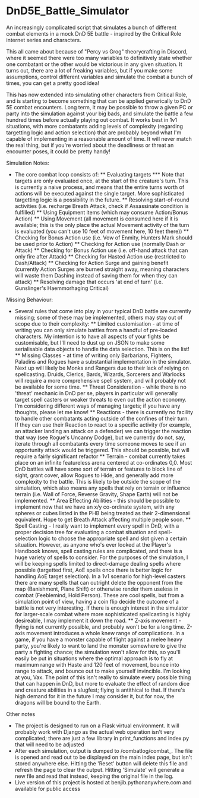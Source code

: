 # DnD5E_Battle_Simulator

An increasingly complicated script that simulates a bunch of different combat elements in a mock DnD 5E battle - inspired by the Critical Role internet series and characters. 

This all came about because of "Percy vs Grog" theorycrafting in Discord, where it seemed there were too many variables to definitively state whether one combatant or the other would be victorious in any given situation. It turns out, there are a lot of freaking variables, but if you make some assumptions, control different variables and simulate the combat a bunch of times, you can get a pretty good idea!

This has now extended into simulating other characters from Critical Role, and is starting to become something that can be applied generically to DnD 5E combat encounters. Long term, it may be possible to throw a given PC or party into the simulation against your big bads, and simulate the battle a few hundred times before actually playing out combat. It works best in 1v1 situations, with more combatants adding levels of complexity (regarding targetting logic and action selection) that are probably beyond what I'm capable of implementing in a reasonable amount of time. It will never match the real thing, but if you're worried about the deadliness or threat an encounter poses, it could be pretty handy!

Simulation Notes:
* The core combat loop consists of:
** Evaluating targets
*** Note that targets are only evaluated once, at the start of the creature's turn. This is currently a naive process, and means that the entire turns worth of actions will be executed against the single target. More sophisticated targetting logic is a possibility in the future.
** Resolving start-of-round activities (i.e. recharge Breath Attack, check if Assassinate condition is fulfilled)
** Using Equipment items (which may consume Action/Bonus Action)
** Using Movement (all movement is consumed here if it is available; this is the only place the actual Movement activity of the turn is evaluated (you can't use 10 feet of movement here, 10 feet there))
** Checking for Bonus Action use (i.e. Vow of Enmity, Hunters Mark should be used prior to Action)
** Checking for Action use (normally Dash or Attack)
** Checking for Bonus Action use (i.e. off-hand attack that can only fire after Attack)
** Checking for Hasted Action use (restricted to Dash/Attack)
** Checking for Action Surge and gaining benefit (currently Action Surges are burned straight away, meaning characters will waste them Dashing instead of saving them for when they can attack)
** Resolving damage that occurs 'at end of turn' (i.e. Gunslinger's Haemmorhaging Critical)

Missing Behaviour:
* Several rules that come into play in your typical DnD battle are currently missing; some of these may be implemented, others may stay out of scope due to their complexity:
** Limited customisation - at time of writing you can only simulate battles from a handful of pre-loaded characters. My intention is to have all aspects of your fights be customisable, but I'll need to dust up on JSON to make some serialisable data objects to handle the data selection. This is on the list!
** Missing Classes - at time of writing only Barbarians, Fighters, Paladins and Rogues have a substantial implementation in the simulator. Next up will likely be Monks and Rangers due to their lack of relying on spellcasting. Druids, Clerics, Bards, Wizards, Sorcerers and Warlocks will require a more comprehensive spell system, and will probably not be available for some time.
** Threat Consideration - while there is no 'threat' mechanic in DnD per se, players in particular will generally target spell casters or weaker threats to even out the action economy. I'm considering different ways of managing targets; if you have any thoughts, please let me know!
** Reactions - there is currently no facility to handle other combatants acting outside of the confines of their turn. If they can use their Reaction to react to a specific activity (for example, an attacker landing an attack on a defender) we can trigger the reaction that way (see Rogue's Uncanny Dodge), but we currently do not, say, iterate through all combatants every time someone moves to see if an opportunity attack would be triggered. This should be possible, but will require a fairly significant refactor
** Terrain - combat currently takes place on an infinite featureless arena centered at co-ordinates 0,0. Most DnD battles will have some sort of terrain or features to block line of sight, grant cover, allow Rogues to Hide, and generally add more complexity to the battle. This is likely to be outside the scope of the simulation, which also means any spells that rely on terrain or influence terrain (i.e. Wall of Force, Reverse Gravity, Shape Earth) will not be implemented.
** Area Effecting Abilities - this should be possible to implement now that we have an x/y co-ordinate system, with any spheres or cubes listed in the PHB being treated as their 2-dimensional equivalent. Hope to get Breath Attack affecting multiple people soon.
** Spell Casting - I really want to implement every spell in DnD, with a proper decision tree for evaluating a combat situation and spell-selection logic to choose the appropriate spell and slot given a certain situation. However, as anyone who's ever looked at the Player's Handbook knows, spell casting rules are complicated, and there is a huge variety of spells to consider. For the purposes of the simulation, I will be keeping spells limited to direct-damage dealing spells where possible (targetted first, AoE spells once there is better logic for handling AoE target selection). In a 1v1 scenario for high-level casters there are many spells that can outright delete the opponent from the map (Banishment, Plane Shift) or otherwise render them useless in combat (Feeblemind, Hold Person). These are cool spells, but from a simulation point of view, having a coin flip decide the outcome of a battle is not very interesting. If there is enough interest in the simulator for larger-scale combat where more sophisticated spellcasting is highly desireable, I may implement it down the road.
** Z-axis movement - flying is not currently possible, and probably won't be for a long time. Z-axis movement introduces a whole knew range of complications. In a game, if you have a monster capable of flight against a melee heavy party, you're likely to want to land the monster somewhere to give the party a fighting chance; the simulation won't allow for this, so you'll easily be put in situations where the optimal approach is to fly at maximum range with Haste and 120 feet of movement, bounce into range to attack, and bounce out to make yourself invincible. I'm looking at you, Vax. The point of this isn't really to simulate every possible thing that can happen in DnD, but more to evaluate the effect of random dice and creature abilities in a slugfest; flying is antithical to that. If there's high demand for it in the future I may consider it, but for now, the dragons will be bound to the Earth.


Other notes
* The project is designed to run on a Flask virtual environment. It will probably work with Django as the actual web operation isn't very complicated; there are just a few library in print_functions and index.py that will need to be adjusted
* After each simulation, output is dumped to /combatlog/combat_<datetime>. The file is opened and read out to be displayed on the main index page, but isn't stored anywhere else. Hitting the 'Reset' button will delete this file and refresh the page to clear the output. Hitting 'Simulate' will generate a new file and read that instead, keeping the original file in the log. 
* Live version of this project is hosted at benjib.pythonanywhere.com and available for public access
 
